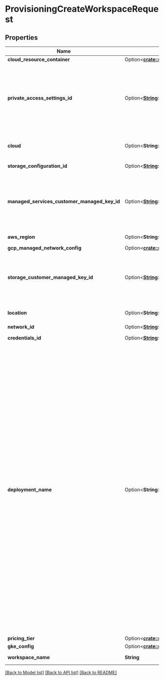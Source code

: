 # ProvisioningCreateWorkspaceRequest

## Properties

Name | Type | Description | Notes
------------ | ------------- | ------------- | -------------
**cloud_resource_container** | Option<[**crate::models::ProvisioningCloudResourceContainer**](ProvisioningCloudResourceContainer.md)> |  | [optional]
**private_access_settings_id** | Option<[**String**](String.md)> | ID of the workspace's private access settings object. Only used for PrivateLink. This ID must be specified for customers using [AWS PrivateLink](https://Awsamazon.com/privatelink/) for either front-end (user-to-workspace connection), back-end (data plane to control plane connection), or both connection types.  Before configuring PrivateLink, read the [Databricks article about PrivateLink](https://docs.databricks.com/administration-guide/cloud-configurations/aws/privatelink.html). | [optional]
**cloud** | Option<**String**> | The cloud provider which the workspace uses. For Google Cloud workspaces, always set this field to `gcp`. | [optional]
**storage_configuration_id** | Option<[**String**](String.md)> | The ID of the workspace's storage configuration object. | [optional]
**managed_services_customer_managed_key_id** | Option<[**String**](String.md)> | The ID of the workspace's managed services encryption key configuration object. This is used to help protect and control access to the workspace's notebooks, secrets, Databricks SQL queries, and query history. The provided key configuration object property `use_cases` must contain `MANAGED_SERVICES`. | [optional]
**aws_region** | Option<**String**> | The AWS region of the workspace's data plane. | [optional]
**gcp_managed_network_config** | Option<[**crate::models::ProvisioningGcpManagedNetworkConfig**](ProvisioningGcpManagedNetworkConfig.md)> |  | [optional]
**storage_customer_managed_key_id** | Option<[**String**](String.md)> | The ID of the workspace's storage encryption key configuration object. This is used to encrypt the workspace's root S3 bucket (root DBFS and system data) and, optionally, cluster EBS volumes. The provided key configuration object property `use_cases` must contain `STORAGE`. | [optional]
**location** | Option<**String**> | The Google Cloud region of the workspace data plane in your Google account. For example, `us-east4`. | [optional]
**network_id** | Option<[**String**](String.md)> |  | [optional]
**credentials_id** | Option<[**String**](String.md)> | ID of the workspace's credential configuration object. | [optional]
**deployment_name** | Option<**String**> | The deployment name defines part of the subdomain for the workspace. The workspace URL for web application and REST APIs is `<workspace-deployment-name>.Clouddatabricks.com`. For example, if the deployment name is `abcsales`, your workspace URL will be `https://abcsales.Clouddatabricks.com`. Hyphens are allowed.  This property supports only the set of characters that are allowed in a subdomain.  If your account has a non-empty deployment name prefix at workspace creation time, the workspace deployment name changes so that the beginning has the account prefix and a hyphen. For example, if your account's deployment prefix is `acme` and the workspace deployment name is `workspace-1`, the `deployment_name` field becomes `acme-workspace-1` and that is the value that is returned in JSON responses for the `deployment_name` field. The workspace URL is `acme-workspace-1.Clouddatabricks.com`.  If your account has a non-empty deployment name prefix and you set `deployment_name` to the reserved keyword `EMPTY`, `deployment_name` is just the account prefix only. For example, if your account's deployment prefix is `acme` and the workspace deployment name is `EMPTY`, `deployment_name` becomes `acme` only and the workspace URL is `acme.Clouddatabricks.com`.  Contact your Databricks representatives to add an account deployment name prefix to your account. If you do not have a deployment name prefix, the special deployment name value `EMPTY` is invalid.  This value must be unique across all non-deleted deployments across all AWS regions.  If a new workspace omits this property, the server generates a unique deployment name for you with the pattern `dbc-xxxxxxxx-xxxx`. | [optional]
**pricing_tier** | Option<[**crate::models::ProvisioningPricingTier**](ProvisioningPricingTier.md)> |  | [optional]
**gke_config** | Option<[**crate::models::ProvisioningGkeConfig**](ProvisioningGkeConfig.md)> |  | [optional]
**workspace_name** | **String** | The workspace's human-readable name. | 

[[Back to Model list]](../README.md#documentation-for-models) [[Back to API list]](../README.md#documentation-for-api-endpoints) [[Back to README]](../README.md)



